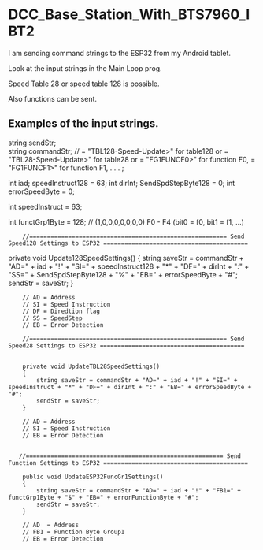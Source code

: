 # DCC_Base_Station_With_BTS7960_IBT2
 

I am sending command strings to the ESP32 from my Android tablet.

Look at the input strings in the Main Loop prog.

Speed Table 28 or speed table 128 is possible.

Also functions can be sent.

Examples of the input strings.
------------------------------

string sendStr;    
string commandStr;	// = "TBL128-Speed-Update>" for table128 or = "TBL28-Speed-Update>" for table28 or 
					= "FG1FUNCF0>" for function F0, = "FG1FUNCF1>" for function F1, ..... ;

int iad;
speedInstruct128 = 63;
int dirInt;
SendSpdStepByte128 = 0;
int errorSpeedByte = 0;

int speedInstruct = 63;

int functGrp1Byte = 128;	// (1,0,0,0,0,0,0,0)        F0 - F4 (bit0 = f0, bit1 = f1, ...) 


        //======================================================== Send Speed128 Settings to ESP32 =========================================

private void Update128SpeedSettings()
        {
            string saveStr = commandStr + "AD=" + iad + "!" + "SI=" + speedInstruct128 + "*" + "DF=" + dirInt + ":" +
                                    "SS=" + SendSpdStepByte128 + "%" + "EB=" + errorSpeedByte + "#";
            sendStr = saveStr;
        }

        // AD = Address
        // SI = Speed Instruction
        // DF = Diredtion flag
        // SS = SpeedStep
        // EB = Error Detection

        //======================================================== Send Speed28 Settings to ESP32 =========================================


        private void UpdateTBL28SpeedSettings()
        {
            string saveStr = commandStr + "AD=" + iad + "!" + "SI=" + speedInstruct + "*" + "DF=" + dirInt + ":" + "EB=" + errorSpeedByte + "#";
            sendStr = saveStr;
        }

        // AD = Address
        // SI = Speed Instruction
        // EB = Error Detection

 
       //======================================================== Send Function Settings to ESP32 =========================================

        public void UpdateESP32FuncGr1Settings()
        {
            string saveStr = commandStr + "AD=" + iad + "!" + "FB1=" + functGrp1Byte + "$" + "EB=" + errorFunctionByte + "#";
            sendStr = saveStr;
        }

        // AD  = Address
        // FB1 = Function Byte Group1
        // EB = Error Detection


